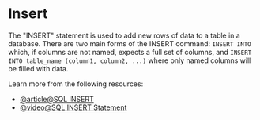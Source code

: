 # Insert

The "INSERT" statement is used to add new rows of data to a table in a database. There are two main forms of the INSERT command: `INSERT INTO` which, if columns are not named, expects a full set of columns, and `INSERT INTO table_name (column1, column2, ...)` where only named columns will be filled with data.

Learn more from the following resources:

- [@article@SQL INSERT](https://www.w3schools.com/sql/sql_insert.asp)
- [@video@SQL INSERT Statement](https://www.youtube.com/watch?v=Yp1MKeIG-M4)